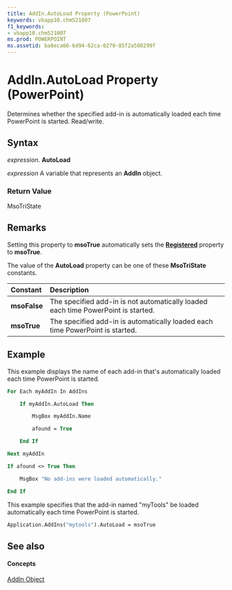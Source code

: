 ```yaml
---
title: AddIn.AutoLoad Property (PowerPoint)
keywords: vbapp10.chm521007
f1_keywords:
- vbapp10.chm521007
ms.prod: POWERPOINT
ms.assetid: ba8eca66-6d94-62ca-0270-85f2a508299f
---
```



# AddIn.AutoLoad Property (PowerPoint)

Determines whether the specified add-in is automatically loaded each time PowerPoint is started. Read/write.


## Syntax

 _expression_. **AutoLoad**

 _expression_ A variable that represents an **AddIn** object.


### Return Value

MsoTriState


## Remarks

Setting this property to  **msoTrue** automatically sets the **[Registered](addin-registered-property-powerpoint.md)** property to **msoTrue**.

The value of the  **AutoLoad** property can be one of these **MsoTriState** constants.



|**Constant**|**Description**|
|:-----|:-----|
|**msoFalse**|The specified add-in is not automatically loaded each time PowerPoint is started. |
|**msoTrue**| The specified add-in is automatically loaded each time PowerPoint is started.|

## Example

This example displays the name of each add-in that's automatically loaded each time PowerPoint is started.


```vb
For Each myAddIn In AddIns

    If myAddIn.AutoLoad Then

        MsgBox myAddIn.Name

        afound = True

    End If

Next myAddIn

If afound <> True Then 

    MsgBox "No add-ins were loaded automatically."

End If
```

This example specifies that the add-in named "myTools" be loaded automatically each time PowerPoint is started.




```vb
Application.AddIns("mytools").AutoLoad = msoTrue
```


## See also


#### Concepts


[AddIn Object](addin-object-powerpoint.md)

